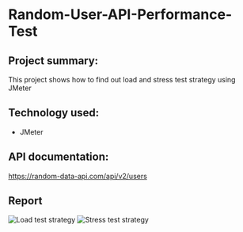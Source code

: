 # Random-User-API-Performance-Test

## Project summary:
This project shows how to find out load and stress test strategy using JMeter

## Technology used:
- JMeter

## API documentation:
https://random-data-api.com/api/v2/users

## Report

![Load test strategy](https://github.com/rkd3234/Random-User-API-Performance-Test/assets/77073997/e2e639bd-93e4-4d7b-927b-843c12996fd9)
![Stress test strategy](https://github.com/rkd3234/Random-User-API-Performance-Test/assets/77073997/ef6a0b12-f4b5-48ac-81d2-ed5b580861ed)
